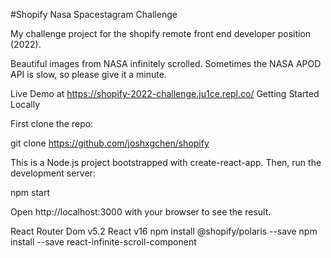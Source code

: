 #Shopify Nasa Spacestagram Challenge

My challenge project for the shopify remote front end developer position (2022).

Beautiful images from NASA infinitely scrolled. Sometimes the NASA APOD API is slow, so please give it a minute.

Live Demo at https://shopify-2022-challenge.ju1ce.repl.co/
Getting Started Locally


First clone the repo:

git clone https://github.com/joshxgchen/shopify

This is a Node.js project bootstrapped with create-react-app.
Then, run the development server:

npm start

Open http://localhost:3000 with your browser to see the result.

React Router Dom v5.2
React v16
npm install @shopify/polaris --save
npm install --save react-infinite-scroll-component
